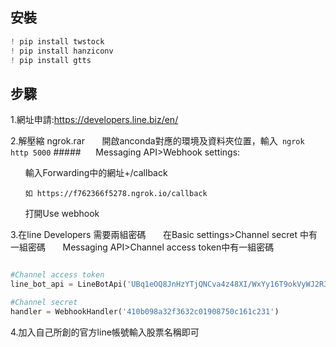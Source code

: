 ## 安裝
```python
! pip install twstock
! pip install hanziconv
! pip install gtts
```
## 步驟
1.網址申請:https://developers.line.biz/en/

2.解壓縮 ngrok.rar
&nbsp;&nbsp;&nbsp;&nbsp;&nbsp; 開啟anconda對應的環境及資料夾位置，輸入` ngrok http 5000`
#####&nbsp;&nbsp;&nbsp;&nbsp;&nbsp; Messaging API>Webhook settings:

&nbsp;&nbsp;&nbsp;&nbsp;&nbsp; 輸入Forwarding中的網址+/callback

&nbsp;&nbsp;&nbsp;&nbsp;&nbsp; `如 https://f762366f5278.ngrok.io/callback`

&nbsp;&nbsp;&nbsp;&nbsp;&nbsp; 打開Use webhook

3.在line Developers 需要兩組密碼
&nbsp;&nbsp;&nbsp;&nbsp;&nbsp; 在Basic settings>Channel secret 中有一組密碼
&nbsp;&nbsp;&nbsp;&nbsp;&nbsp; Messaging API>Channel access token中有一組密碼
```python

#Channel access token
line_bot_api = LineBotApi('UBq1eOQ8JnHzYTjQNCva4z48XI/WxYy16T9okVyWJ2R3To1MgP4EVKTabHCE6PmznJlwCFFs3/cRzq2vHCFzrhSfx/0/Wu129SKe1AMrnlhnKgNmkfNYu8uMxM/J190FDtTQwfp3iRA0u+liYpKW6QdB04t89/1O/w1cDnyilFU=') 

#Channel secret 
handler = WebhookHandler('410b098a32f3632c01908750c161c231') 
```
4.加入自己所創的官方line帳號輸入股票名稱即可
